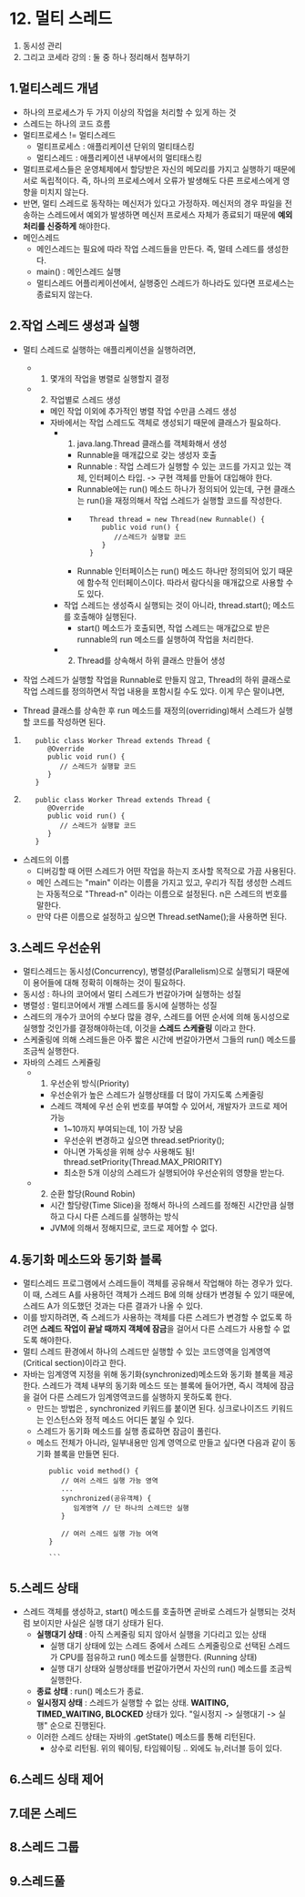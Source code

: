 # 12. 멀티 스레드

1. 동시성 관리
2. 그리고 코세라 강의
   : 둘 중 하나 정리해서 첨부하기

## 1.멀티스레드 개념
- 하나의 프로세스가 두 가지 이상의 작업을 처리할 수 있게 하는 것
- 스레드는 하나의 코드 흐름
- 멀티프로세스 != 멀티스레드
  - 멀티프로세스 : 애플리케이션 단위의 멀티태스킹
  - 멀티스레드 : 애플리케이션 내부에서의 멀티태스킹
- 멀티프로세스들은 운영체제에서 할당받은 자신의 메모리를 가지고 실행하기 때문에 서로 독립적이다. 즉, 하나의 프로세스에서 오류가 발생해도 다른 프로세스에게 영향을 미치지 않는다. 
- 반면, 멀티 스레드로 동작하는 메신저가 있다고 가정하자. 메신저의 경우 파일을 전송하는 스레드에서 예외가 발생하면 메신저 프로세스 자체가 종료되기 때문에 **예외 처리를 신중하게** 해야한다.
- 메인스레드
  - 메인스레드는 필요에 따라 작업 스레드들을 만든다. 즉, 멀테 스레드를 생성한다.
  - main() : 메인스레드 실행
  - 멀티스레드 어플리케이션에서, 실행중인 스레드가 하나라도 있다면 프로세스는 종료되지 않는다.
## 2.작업 스레드 생성과 실행
- 멀티 스레드로 실행하는 애플리케이션을 실행하려면, 
  - 1. 몇개의 작업을 병렬로 실행할지 결정
  - 2. 작업별로 스레드 생성
    - 메인 작업 이외에 추가적인 병렬 작업 수만큼 스레드 생성
    - 자바에서는 작업 스레드도 객체로 생성되기 때문에 클래스가 필요하다.
      - 1) java.lang.Thread 클래스를 객체화해서 생성
        - Runnable을 매개값으로 갖는 생성자 호출
        - Runnable : 작업 스레드가 실행할 수 있는 코드를 가지고 있는 객체, 인터페이스 타입. -> 구현 객체를 만들어 대입해야 한다.
        - Runnable에는 run() 메소드 하나가 정의되어 있는데, 구현 클래스는 run()을 재정의해서 작업 스레드가 실행할 코드를 작성한다.
        -   ```
               Thread thread = new Thread(new Runnable() {
                  public void run() {
                     //스레드가 실행할 코드
                  }
               }
            ```
        - Runnable 인터페이스는 run() 메소드 하나만 정의되어 있기 때문에 함수적 인터페이스이다. 따라서 람다식을 매개값으로 사용할 수도 있다.
      - 작업 스레드는 생성즉시 실행되는 것이 아니라, thread.start(); 메소드를 호출해야 실행된다.
        - start() 메소드가 호출되면, 작업 스레드는 매개값으로 받은 runnable의 run 메소드를 실행하여 작업을 처리한다. 
      - 2) Thread를 상속해서 하위 클래스 만들어 생성
   
- 작업 스레드가 실행할 작업을 Runnable로 만들지 않고, Thread의 하위 클래스로 작업 스레드를 정의하면서 작업 내용을 포함시킬 수도 있다. 이게 무슨 말이냐면, 
- Thread 클래스를 상속한 후 run 메소드를 재정의(overriding)해서 스레드가 실행할 코드를 작성하면 된다. 
1) ```
      public class Worker Thread extends Thread {
         @Override
         public void run() {
            // 스레드가 실행할 코드
         }
      }
   ```

2) ```
      public class Worker Thread extends Thread {
         @Override
         public void run() {
            // 스레드가 실행할 코드
         }
      }
   ```
- 스레드의 이름
  - 디버깅할 때 어떤 스레드가 어떤 작업을 하는지 조사할 목적으로 가끔 사용된다.
  - 메인 스레드는 "main" 이라는 이름을 가지고 있고, 우리가 직접 생성한 스레드는 자동적으로 "Thread-n" 이라는 이름으로 설정된다. n은 스레드의 번호를 말한다.
  - 만약 다른 이름으로 설정하고 싶으면 Thread.setName();을 사용하면 된다.

## 3.스레드 우선순위
- 멀티스레드는 동시성(Concurrency), 병렬성(Parallelism)으로 실행되기 때문에 이 용어들에 대해 정확히 이해하는 것이 필요하다.
- 동시성 : 하나의 코어에서 멀티 스레드가 번갈아가며 실행하는 성질
- 병렬성 : 멀티코어에서 개별 스레드를 동시에 실행하는 성질
- 스레드의 개수가 코어의 수보다 많을 경우, 스레드를 어떤 순서에 의해 동시성으로 실행할 것인가를 결정해야하는데, 이것을 **스레드 스케쥴링** 이라고 한다.
- 스케줄링에 의해 스레드들은 아주 짧은 시간에 번갈아가면서 그들의 run() 메소드를 조금씩 실행한다.
- 자바의 스레드 스케쥴링
  - 1) 우선순위 방식(Priority)
    - 우선순위가 높은 스레드가 실행상태를 더 많이 가지도록 스케줄링
    - 스레드 객체에 우선 순위 번호를 부여할 수 있어서, 개발자가 코드로 제어 가능
      - 1~10까지 부여되는데, 1이 가장 낮음
      - 우선순위 변경하고 싶으면 thread.setPriority();
      - 아니면 가독성을 위해 상수 사용해도 됨! thread.setPriority(Thread.MAX_PRIORITY)
      - 최소한 5개 이상의 스레드가 실행되어야 우선순위의 영향을 받는다.
  - 2) 순환 할당(Round Robin) 
    - 시간 할당량(Time Slice)을 정해서 하나의 스레드를 정해진 시간만큼 실행하고 다시 다른 스레드를 실행하는 방식
    - JVM에 의해서 정해지므로, 코드로 제어할 수 없다.


## 4.동기화 메소드와 동기화 블록
- 멀티스레드 프로그램에서 스레드들이 객체를 공유해서 작업해야 하는 경우가 있다. 이 때, 스레드 A를 사용하던 객체가 스레드 B에 의해 상태가 변경될 수 있기 때문에, 스레드 A가 의도했던 것과는 다른 결과가 나올 수 있다.
- 이를 방지하려면, 즉 스레드가 사용하는 객체를 다른 스레드가 변경할 수 없도록 하려면 **스레드 작업이 끝날 때까지 객체에 잠금**을 걸어서 다른 스레드가 사용할 수 없도록 해야한다.
- 멀티 스레드 환경에서 하나의 스레드만 실행할 수 있는 코드영역을 임계영역(Critical section)이라고 한다.
- 자바는 임계영역 지정을 위해 동기화(synchronized)메소드와 동기화 블록을 제공한다. 스레드가 객체 내부의 동기화 메소드 또는 블록에 들어가면, 즉시 객체에 잠금을 걸어 다른 스레드가 임계영역코드를 실행하지 못하도록 한다.
  - 만드는 방법은 , synchronized 키워드를 붙이면 된다. 싱크로나이즈드 키워드는 인스턴스와 정적 메소드 어디든 붙일 수 있다.
  - 스레드가 동기화 메소드를 실행 종료하면 잠금이 풀린다.
  - 메소드 전체가 아니라, 일부내용만 임계 영역으로 만들고 싶다면 다음과 같이 동기화 블록을 만들면 된다.
      ```
         public void method() {
            // 여러 스레드 실행 가능 영역
            ...
            synchronized(공유객체) {
               임계영역 // 단 하나의 스레드만 실행
            }

            // 여러 스레드 실행 가능 여역
         }

         ```
## 5.스레드 상태
- 스레드 객체를 생성하고, start() 메소드를 호출하면 곧바로 스레드가 실행되는 것처럼 보이지만 사실은 실행 대기 상태가 된다. 
  - **실행대기 상태** : 아직 스케줄링 되지 않아서 실행을 기다리고 있는 상태
    - 실행 대기 상태에 있는 스레드 중에서 스레드 스케줄링으로 선택된 스레드가 CPU를 점유하고 run() 메소드를 실행한다. (Running 상태)
    - 실행 대기 상태와 실행상태를 번갈아가면서 자신의 run() 메소드를 조금씩 실행한다.
  - **종료 상태** : run() 메소드가 종료. 
  - **일시정지 상태** : 스레드가 실행할 수 없는 상태. **WAITING, TIMED_WAITING, BLOCKED** 상태가 있다. "일시정지 -> 실행대기 -> 실행" 순으로 진행된다.
  - 이러한 스레드 상태는 자바의 .getState() 메소드를 통해 리턴된다.
    - 상수로 리턴됨. 위의 웨이팅, 타임웨이팅 .. 외에도 뉴,러너블 등이 있다.



## 6.스레드 싱태 제어

## 7.데몬 스레드

## 8.스레드 그룹

## 9.스레드풀



